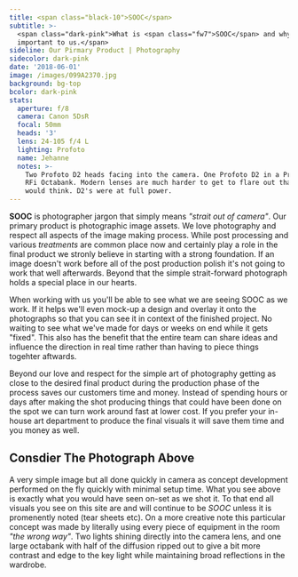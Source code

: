 ```yaml
---
title: <span class="black-10">SOOC</span>
subtitle: >-
  <span class="dark-pink">What is <span class="fw7">SOOC</span> and why it is
  important to us.</span>
sideline: Our Pirmary Product | Photography
sidecolor: dark-pink
date: '2018-06-01'
image: /images/099A2370.jpg
background: bg-top
bcolor: dark-pink
stats:
  aperture: f/8
  camera: Canon 5DsR
  focal: 50mm
  heads: '3'
  lens: 24-105 f/4 L
  lighting: Profoto
  name: Jehanne
  notes: >-
    Two Profoto D2 heads facing into the camera. One Profoto D2 in a Profoto 4ft
    RFi Octabank. Modern lenses are much harder to get to flare out than one
    would think. D2's were at full power.
---
```

**SOOC** is photographer jargon that simply means *"strait out of camera"*. Our primary product is photographic image assets. We love photography and respect all aspects of the image making process. While post processing and various *treatments* are common place now and certainly play a role in the final product we stronly believe in starting with a strong foundation. If an image doesn't work before all of the post production polish it's not going to work that well afterwards. Beyond that the simple strait-forward photograph holds a special place in our hearts.

When working with us you'll be able to see what we are seeing SOOC as we work. If it helps we'll even mock-up a design and overlay it onto the photographs so that you can see it in context of the finished project. No waiting to see what we've made for days or weeks on end while it gets "fixed". This also has the benefit that the entire team can share ideas and influence the direction in real time rather than having to piece things togehter aftwards. 

Beyond our love and respect for the simple art of photography getting as close to the desired final product during the production phase of the process saves our customers time and money. Instead of spending hours or days after making the shot producing things that could have been done on the spot we can turn work around fast at lower cost. If you prefer your in-house art department to produce the final visuals it will save them time and you money as well.

## Consdier The Photograph Above

A very simple image but all done quickly in camera as concept development performed on the fly quickly with minimal setup time. What you see above is exactly what you would have seen on-set as we shot it. To that end all visuals you see on this site are and will continue to be *SOOC* unless it is promenently noted (tear sheets etc). On a more creative note this particular concept was made by literally using every piece of equipment in the room *"the wrong way"*. Two lights shining directly into the camera lens, and one large octabank with half of the diffusion ripped out to give a bit more contrast and edge to the key light while maintaining broad reflections in the wardrobe.

